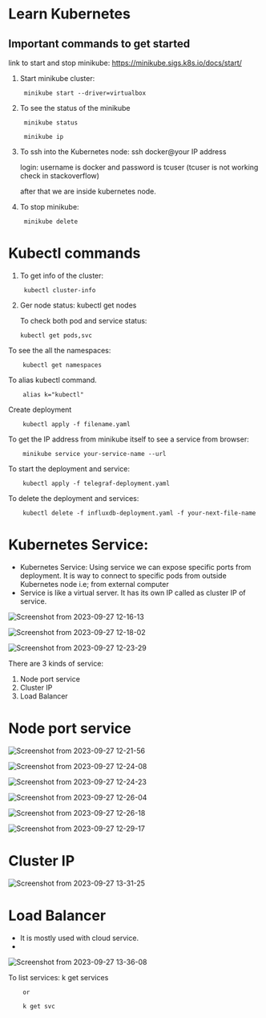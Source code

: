 # Learn Kubernetes 

## Important commands to get started

link to start and stop minikube: https://minikube.sigs.k8s.io/docs/start/

1. Start minikube cluster:

        minikube start --driver=virtualbox

2. To see the status of the minikube

        minikube status

        minikube ip

3. To ssh into the Kubernetes node:
        ssh docker@your IP address

   login: username is docker and password is tcuser (tcuser is not working check in stackoverflow)

   after that we are inside kubernetes node.

4. To stop minikube:

        minikube delete
           

   
# Kubectl commands

1. To get info of the cluster:
   
        kubectl cluster-info


 2. Ger node status:
        kubectl get nodes

    To check both pod and service status:

        kubectl get pods,svc

To see the all the namespaces:

        kubectl get namespaces    

To alias kubectl command.

        alias k="kubectl"

Create deployment

        kubectl apply -f filename.yaml

To get the IP address from minikube itself to see a service from browser:

        minikube service your-service-name --url

To start the deployment and service:

        kubectl apply -f telegraf-deployment.yaml 
        
To delete the deployment and services:

        kubectl delete -f influxdb-deployment.yaml -f your-next-file-name

# Kubernetes Service: 

- Kubernetes Service: Using service we can expose specific ports from deployment. It is way to connect to specific pods from outside Kubernetes node i.e; from external computer
- Service is like a virtual server. It has its own IP called as cluster IP of service.


![Screenshot from 2023-09-27 12-16-13](https://github.com/eternalamit5/Learn-Kubernetes/assets/44448083/143b7fa9-2e54-4681-ae50-c267df71a5ce)

![Screenshot from 2023-09-27 12-18-02](https://github.com/eternalamit5/Learn-Kubernetes/assets/44448083/3cbc70cf-40d8-4a77-ad40-76f9af803dff)


![Screenshot from 2023-09-27 12-23-29](https://github.com/eternalamit5/Learn-Kubernetes/assets/44448083/57e8e2db-f82a-4782-9f4e-3bc5f7f521ad)





There are 3 kinds of service:
1. Node port service
2. Cluster IP
3. Load Balancer

# Node port service

![Screenshot from 2023-09-27 12-21-56](https://github.com/eternalamit5/Learn-Kubernetes/assets/44448083/c6240212-e221-4b70-9601-5b6fdfc6de48)


![Screenshot from 2023-09-27 12-24-08](https://github.com/eternalamit5/Learn-Kubernetes/assets/44448083/74be2737-0060-417e-a83b-f88b8504b061)

![Screenshot from 2023-09-27 12-24-23](https://github.com/eternalamit5/Learn-Kubernetes/assets/44448083/6bbe3993-4318-49cc-ba6f-8f4365cb4bd5)

![Screenshot from 2023-09-27 12-26-04](https://github.com/eternalamit5/Learn-Kubernetes/assets/44448083/b52a69b0-c158-42f6-ad38-2bb53a9852c7)

![Screenshot from 2023-09-27 12-26-18](https://github.com/eternalamit5/Learn-Kubernetes/assets/44448083/1e65aec5-93e3-4015-8bd3-ebc4ce676c09)

![Screenshot from 2023-09-27 12-29-17](https://github.com/eternalamit5/Learn-Kubernetes/assets/44448083/58dd72a0-a369-4f02-bc53-ae8106f7e237)

# Cluster IP

![Screenshot from 2023-09-27 13-31-25](https://github.com/eternalamit5/Learn-Kubernetes/assets/44448083/cc0afba4-262e-4f74-9787-02164b59f2da)


# Load Balancer

- It is mostly used with cloud service.
- 
![Screenshot from 2023-09-27 13-36-08](https://github.com/eternalamit5/Learn-Kubernetes/assets/44448083/09091a2a-4f5b-453a-b2dd-d773c39a91fa)


To list services:
        k get services

        or

        k get svc
